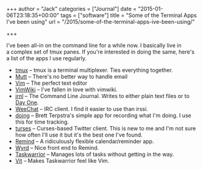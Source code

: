 +++
author = "Jack"
categories = ["Journal"]
date = "2015-01-06T23:18:35+00:00"
tags = ["software"]
title = "Some of the Terminal Apps I&#039;ve been using"
url = "/2015/some-of-the-terminal-apps-ive-been-using/"

+++

I've been all-in on the command line for a while now. I basically live in a complex set of tmux panes. If you're interested in doing the same, here's a list of the apps I use regularly.

  * [tmux][1] &#8211; tmux is a terminal multiplexer. Ties everything together.
  * [Mutt][2] &#8211; There's no better way to handle email
  * [Vim][3] &#8211; The perfect text editor
  * [VimWiki][4] &#8211; I've fallen in love with vimwiki.
  * [jrnl][5] &#8211; The Command Line Journal. Writes to either plain text files or to [Day One][6].
  * [WeeChat][7] &#8211; IRC client. I find it easier to use than irssi.
  * [doing][8] &#8211; Brett Terpstra's simple app for recording what I'm doing. I use this for time tracking.
  * [turses][9] &#8211; Curses-based Twitter client. This is new to me and I'm not sure how often I'll use it but it's the best one I've found.
  * [Remind][10] &#8211; A ridiculously flexible calendar/reminder app.
  * [Wyrd][11] &#8211; Nice front end to Remind.
  * [Taskwarrior][12] &#8211; Manages lots of tasks without getting in the way.
  * [Vit][13] &#8211; Makes Taskwarrior feel like Vim.

 [1]: http://tmux.sourceforge.net
 [2]: http://www.mutt.org
 [3]: http://www.vim.org
 [4]: https://github.com/vimwiki/vimwiki
 [5]: http://maebert.github.io/jrnl/index.html
 [6]: http://dayoneapp.com
 [7]: https://weechat.org
 [8]: http://brettterpstra.com/projects/doing/
 [9]: https://github.com/dialelo/turses
 [10]: https://www.roaringpenguin.com/products/remind
 [11]: http://pessimization.com/software/wyrd/
 [12]: http://taskwarrior.org
 [13]: http://tasktools.org/projects/vit.html